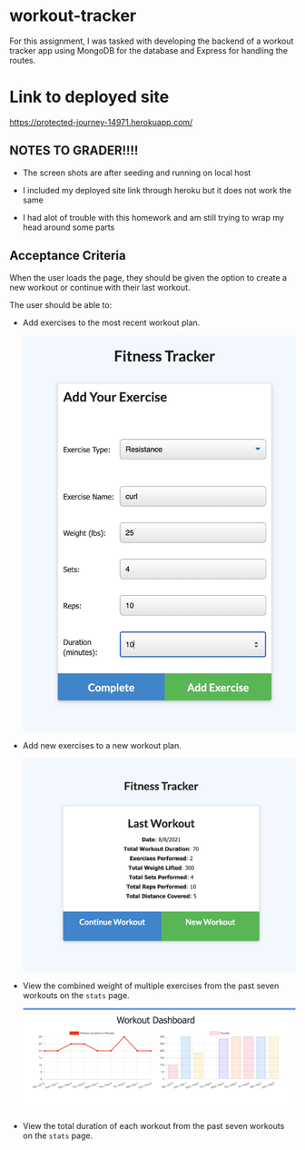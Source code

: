 # workout-tracker

For this assignment, I was tasked with developing the backend of a workout tracker app using MongoDB for the database and Express for handling the routes.

# Link to deployed site

https://protected-journey-14971.herokuapp.com/

## NOTES TO GRADER!!!!

  * The screen shots are after seeding and running on local host

  * I included my deployed site link through heroku but it does not work the same

  * I had alot of trouble with this homework and am still trying to wrap my head around some parts


## Acceptance Criteria

When the user loads the page, they should be given the option to create a new workout or continue with their last workout.

The user should be able to:

  * Add exercises to the most recent workout plan.

    ![new-workout](./img/new-workout.png)

  * Add new exercises to a new workout plan.

    ![page-load](./img/page-load.png)

  * View the combined weight of multiple exercises from the past seven workouts on the `stats` page.

    ![graphs](./img/graphs.png)

  * View the total duration of each workout from the past seven workouts on the `stats` page.





